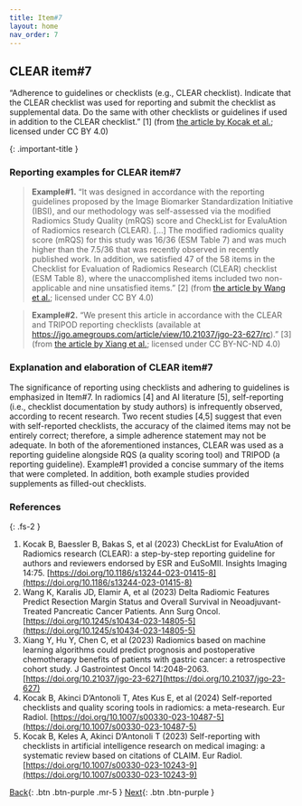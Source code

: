 ```yaml
---
title: Item#7
layout: home
nav_order: 7
---
```


## CLEAR item#7


“Adherence to guidelines or checklists (e.g., CLEAR checklist). Indicate that the CLEAR checklist was used for reporting and submit the checklist as supplemental data. Do the same with other checklists or guidelines if used in addition to the CLEAR checklist.” [1] (from [the article by Kocak et al.](https://insightsimaging.springeropen.com/articles/10.1186/s13244-023-01415-8); licensed under CC BY 4.0)

{: .important-title }

### Reporting examples for CLEAR item#7

> **Example#1.** “It was designed in accordance with the reporting guidelines proposed by the Image Biomarker Standardization Initiative (IBSI), and our methodology was self-assessed via the modified Radiomics Study Quality (mRQS) score and CheckList for EvaluAtion of Radiomics research (CLEAR). […] The modified radiomics quality score (mRQS) for this study was 16/36 (ESM Table 7) and was much higher than the 7.5/36 that was recently observed in recently published work. In addition, we satisfied 47 of the 58 items in the Checklist for Evaluation of Radiomics Research (CLEAR) checklist (ESM Table 8), where the unaccomplished items included two non-applicable and nine unsatisfied items.” [2] (from [the article by Wang et al.](https://doi.org/10.1245/s10434-023-14805-5); licensed under CC BY 4.0)

> **Example#2.** “We present this article in accordance with the CLEAR and TRIPOD reporting checklists (available at https://jgo.amegroups.com/article/view/10.21037/jgo-23-627/rc).” [3] (from [the article by Xiang et al.](https://doi.org/10.21037/jgo-23-627); licensed under CC BY-NC-ND 4.0)

### Explanation and elaboration of CLEAR item#7

The significance of reporting using checklists and adhering to guidelines is emphasized in Item#7. In radiomics [4] and AI literature [5], self-reporting (i.e., checklist documentation by study authors) is infrequently observed, according to recent research. Two recent studies [4,5] suggest that even with self-reported checklists, the accuracy of the claimed items may not be entirely correct; therefore, a simple adherence statement may not be adequate. In both of the aforementioned instances, CLEAR was used as a reporting guideline alongside RQS (a quality scoring tool) and TRIPOD (a reporting guideline). Example#1 provided a concise summary of the items that were completed. In addition, both example studies provided supplements as filled-out checklists.

### References

{: .fs-2 }

1. 	Kocak B, Baessler B, Bakas S, et al (2023) CheckList for EvaluAtion of Radiomics research (CLEAR): a step-by-step reporting guideline for authors and reviewers endorsed by ESR and EuSoMII. Insights Imaging 14:75. [https://doi.org/10.1186/s13244-023-01415-8](https://doi.org/10.1186/s13244-023-01415-8)
2. 	Wang K, Karalis JD, Elamir A, et al (2023) Delta Radiomic Features Predict Resection Margin Status and Overall Survival in Neoadjuvant-Treated Pancreatic Cancer Patients. Ann Surg Oncol. [https://doi.org/10.1245/s10434-023-14805-5](https://doi.org/10.1245/s10434-023-14805-5)
3. 	Xiang Y, Hu Y, Chen C, et al (2023) Radiomics based on machine learning algorithms could predict prognosis and postoperative chemotherapy benefits of patients with gastric cancer: a retrospective cohort study. J Gastrointest Oncol 14:2048–2063. [https://doi.org/10.21037/jgo-23-627](https://doi.org/10.21037/jgo-23-627)
4. 	Kocak B, Akinci D’Antonoli T, Ates Kus E, et al (2024) Self-reported checklists and quality scoring tools in radiomics: a meta-research. Eur Radiol. [https://doi.org/10.1007/s00330-023-10487-5](https://doi.org/10.1007/s00330-023-10487-5)
5. 	Kocak B, Keles A, Akinci D’Antonoli T (2023) Self-reporting with checklists in artificial intelligence research on medical imaging: a systematic review based on citations of CLAIM. Eur Radiol. [https://doi.org/10.1007/s00330-023-10243-9](https://doi.org/10.1007/s00330-023-10243-9)


[Back](https://radiomic.github.io/CLEAR-E3/docs/Item6.html){: .btn .btn-purple .mr-5 }
[Next](https://radiomic.github.io/CLEAR-E3/docs/Item8.html){: .btn .btn-purple   }




